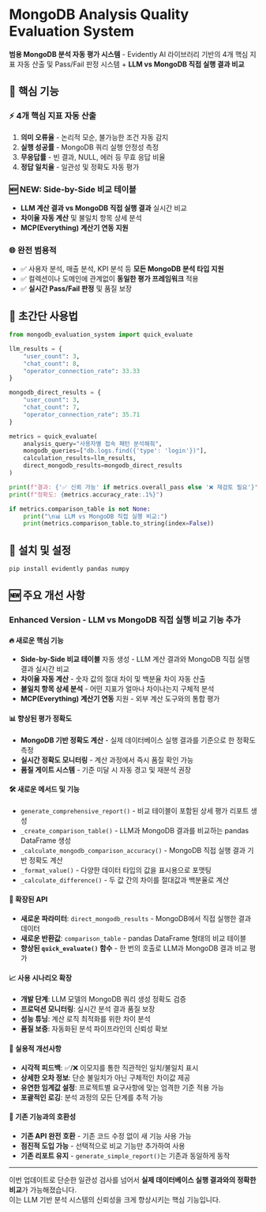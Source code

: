 # MongoDB Analysis Quality Evaluation System

**범용 MongoDB 분석 자동 평가 시스템** - Evidently AI 라이브러리 기반의 4개 핵심 지표 자동 산출 및 Pass/Fail 판정 시스템 + **LLM vs MongoDB 직접 실행 결과 비교**

## 🎯 핵심 기능

### ⚡ 4개 핵심 지표 자동 산출
1. **의미 오류율** - 논리적 모순, 불가능한 조건 자동 감지  
2. **실행 성공률** - MongoDB 쿼리 실행 안정성 측정  
3. **무응답률** - 빈 결과, NULL, 에러 등 무효 응답 비율  
4. **정답 일치율** - 일관성 및 정확도 자동 평가  

### 🆕 NEW: Side-by-Side 비교 테이블
- **LLM 계산 결과 vs MongoDB 직접 실행 결과** 실시간 비교  
- **차이율 자동 계산** 및 불일치 항목 상세 분석  
- **MCP(Everything) 계산기 연동 지원**

### 🌐 완전 범용적
- ✅ 사용자 분석, 매출 분석, KPI 분석 등 **모든 MongoDB 분석 타입 지원**  
- ✅ 컬렉션이나 도메인에 관계없이 **동일한 평가 프레임워크** 적용  
- ✅ **실시간 Pass/Fail 판정** 및 품질 보장  

## 🚀 초간단 사용법

```python
from mongodb_evaluation_system import quick_evaluate

llm_results = {
    "user_count": 3,
    "chat_count": 8,
    "operator_connection_rate": 33.33
}

mongodb_direct_results = {
    "user_count": 3,
    "chat_count": 7,
    "operator_connection_rate": 35.71
}

metrics = quick_evaluate(
    analysis_query="사용자별 접속 패턴 분석해줘",
    mongodb_queries=["db.logs.find({'type': 'login'})"],
    calculation_results=llm_results,
    direct_mongodb_results=mongodb_direct_results
)

print(f"결과: {'✅ 신뢰 가능' if metrics.overall_pass else '❌ 재검토 필요'}")
print(f"정확도: {metrics.accuracy_rate:.1%}")

if metrics.comparison_table is not None:
    print("\n📊 LLM vs MongoDB 직접 실행 비교:")
    print(metrics.comparison_table.to_string(index=False))
```

## 🔧 설치 및 설정

```bash
pip install evidently pandas numpy
```

## 🆕 주요 개선 사항

### Enhanced Version - LLM vs MongoDB 직접 실행 비교 기능 추가

#### 🔥 새로운 핵심 기능
- **Side-by-Side 비교 테이블** 자동 생성 - LLM 계산 결과와 MongoDB 직접 실행 결과 실시간 비교  
- **차이율 자동 계산** - 숫자 값의 절대 차이 및 백분율 차이 자동 산출  
- **불일치 항목 상세 분석** - 어떤 지표가 얼마나 차이나는지 구체적 분석  
- **MCP(Everything) 계산기 연동** 지원 - 외부 계산 도구와의 통합 평가  

#### 📊 향상된 평가 정확도
- **MongoDB 기반 정확도 계산** - 실제 데이터베이스 실행 결과를 기준으로 한 정확도 측정  
- **실시간 정확도 모니터링** - 계산 과정에서 즉시 품질 확인 가능  
- **품질 게이트 시스템** - 기준 미달 시 자동 경고 및 재분석 권장  

#### 🛠️ 새로운 메서드 및 기능
- `generate_comprehensive_report()` - 비교 테이블이 포함된 상세 평가 리포트 생성  
- `_create_comparison_table()` - LLM과 MongoDB 결과를 비교하는 pandas DataFrame 생성  
- `_calculate_mongodb_comparison_accuracy()` - MongoDB 직접 실행 결과 기반 정확도 계산  
- `_format_value()` - 다양한 데이터 타입의 값을 표시용으로 포맷팅  
- `_calculate_difference()` - 두 값 간의 차이를 절대값과 백분율로 계산  

#### 🔧 확장된 API
- **새로운 파라미터**: `direct_mongodb_results` - MongoDB에서 직접 실행한 결과 데이터  
- **새로운 반환값**: `comparison_table` - pandas DataFrame 형태의 비교 테이블  
- **향상된 `quick_evaluate()` 함수** - 한 번의 호출로 LLM과 MongoDB 결과 비교 평가  

#### 📈 사용 시나리오 확장
- **개발 단계**: LLM 모델의 MongoDB 쿼리 생성 정확도 검증  
- **프로덕션 모니터링**: 실시간 분석 결과 품질 보장  
- **성능 튜닝**: 계산 로직 최적화를 위한 차이 분석  
- **품질 보증**: 자동화된 분석 파이프라인의 신뢰성 확보  

#### 🎯 실용적 개선사항
- **시각적 피드백**: ✅/❌ 이모지를 통한 직관적인 일치/불일치 표시  
- **상세한 오차 정보**: 단순 불일치가 아닌 구체적인 차이값 제공  
- **유연한 임계값 설정**: 프로젝트별 요구사항에 맞는 엄격한 기준 적용 가능  
- **포괄적인 로깅**: 분석 과정의 모든 단계를 추적 가능  

#### 🔄 기존 기능과의 호환성
- **기존 API 완전 호환** - 기존 코드 수정 없이 새 기능 사용 가능  
- **점진적 도입 가능** - 선택적으로 비교 기능만 추가하여 사용  
- **기존 리포트 유지** - `generate_simple_report()`는 기존과 동일하게 동작  

---

이번 업데이트로 단순한 일관성 검사를 넘어서 **실제 데이터베이스 실행 결과와의 정확한 비교**가 가능해졌습니다.  
이는 LLM 기반 분석 시스템의 신뢰성을 크게 향상시키는 핵심 기능입니다.
